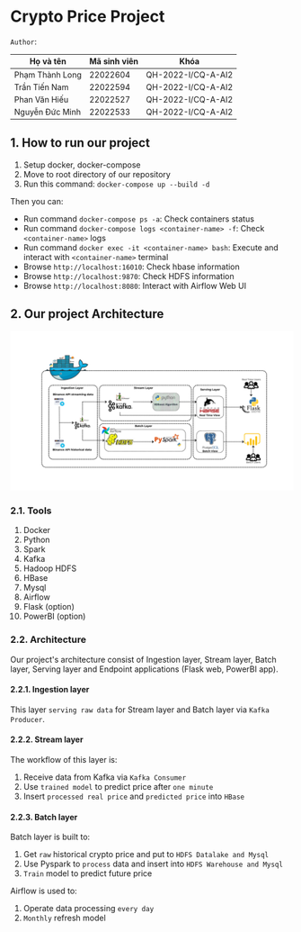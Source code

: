 # Crypto Price Project

`Author`:

| Họ và tên       | Mã sinh viên | Khóa             |
| ----------------- | -------------- | ------------------ |
| Phạm Thành Long | 22022604     | QH-2022-I/CQ-A-AI2 |
| Trần Tiến Nam   | 22022594     | QH-2022-I/CQ-A-AI2 |
| Phan Văn Hiếu   | 22022527     | QH-2022-I/CQ-A-AI2 |
| Nguyễn Đức Minh | 22022533     | QH-2022-I/CQ-A-AI2 |

## 1. How to run our project

1. Setup docker, docker-compose
2. Move to root directory of our repository
3. Run this command:
    `docker-compose up --build -d`

Then you can:

- Run command `docker-compose ps -a`: Check containers status
- Run command `docker-compose logs <container-name> -f`: Check `<container-name>` logs
- Run command `docker exec -it <container-name> bash`: Execute and interact with `<container-name>` terminal
- Browse `http://localhost:16010`: Check hbase information
- Browse `http://localhost:9870`: Check HDFS information
- Browse `http://localhost:8080`: Interact with Airflow Web UI

## 2. Our project Architecture

![Alt text](./image.png "Architecture")

### 2.1. Tools

1. Docker
2. Python
3. Spark
4. Kafka
5. Hadoop HDFS
6. HBase
7. Mysql
8. Airflow
9. Flask (option)
10. PowerBI (option)

### 2.2. Architecture

Our project's architecture consist of Ingestion layer, Stream layer, Batch layer, Serving layer and Endpoint applications (Flask web, PowerBI app).

#### 2.2.1. Ingestion layer

This layer `serving raw data` for Stream layer and Batch layer via `Kafka Producer`.

#### 2.2.2. Stream layer

The workflow of this layer is:

1. Receive data from Kafka via `Kafka Consumer`
2. Use `trained model` to predict price after `one minute`
3. Insert `processed real price` and `predicted price` into `HBase`

#### 2.2.3. Batch layer

Batch layer is built to:

1. Get `raw` historical crypto price and put to `HDFS Datalake and Mysql`
2. Use Pyspark to `process` data and insert into `HDFS Warehouse and Mysql`
3. `Train` model to predict future price

Airflow is used to:

1. Operate data processing `every day`
2. `Monthly` refresh model

